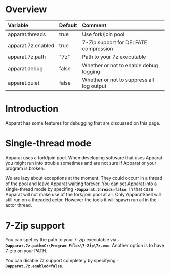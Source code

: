 # Overview #
| **Variable** | **Default** | **Comment** |
|:-------------|:------------|:------------|
| apparat.threads | true        | Use fork/join pool |
| apparat.7z.enabled | true        | 7-Zip support for DELFATE compression |
| apparat.7z.path | "7z"        | Path to your 7z executable |
| apparat.debug | false       | Whether or not to enable debug logging |
| apparat.quiet | false       | Whether or not to suppress all log output |

# Introduction #

Apparat has some features for debugging that are discussed on this page.


# Single-thread mode #

Apparat uses a fork/join pool. When developing software that uses Apparat you might run into trouble sometimes and are not sure if Apparat or your program is broken.

We are lazy about exceptions at the moment. They could occurr in a thread of the pool and leave Apparat waiting forever.
You can set Apparat into a single-thread mode by specifing **`-Dapparat.threads=false`**. In that case Apparat will not make use of the fork/join pool at all. Only ApparatShell will still run on a threaded actor. However the tools it will spawn run all in the actor thread.

# 7-Zip support #

You can speficy the path to your 7-zip executable via **`-Dapparat.7z.path=C:\Program Files\7-Zip\7z.exe`**. Another option is to have 7-zip on your PATH.

You can disable 7z support completely by specifying **`-Dapparat.7z.enabled=false`**.